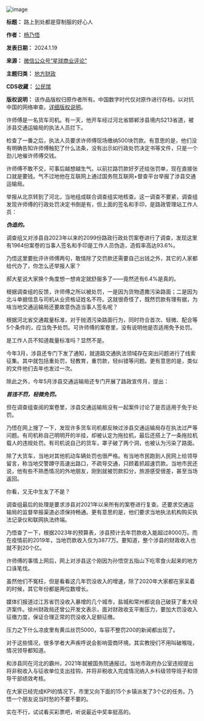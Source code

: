 ![image](https://chinadigitaltimes.net/chinese/files/2024/01/post-704331-65ab006c60423.png)




**标题：** 路上到处都是穿制服的好心人  

**作者：** [杨乃悟](https://chinadigitaltimes.net/space/星球商业评论)  

**发表日期：** 2024.1.19  

**来源：** [微信公众号“星球商业评论”](https://web.archive.org/web/https://mp.weixin.qq.com/s/Q7NHNVgf3R-KO78qd5pPOQ)  

**主题归类：** [地方财政](https://chinadigitaltimes.net/space/地方财政)  

**CDS收藏：** [公民馆](https://chinadigitaltimes.net/space/%E5%85%AC%E6%B0%91%E9%A6%86)  

**版权说明：** 该作品版权归原作者所有。中国数字时代仅对原作进行存档，以对抗中国的网络审查。[详细版权说明](https://chinadigitaltimes.net/chinese/copyright)。


许师傅是一名货车司机。有一天，他开车经过河北省邯郸涉县境内S213省道，被涉县交通运输局的执法人员拦下。


检查了一番之后，执法人员要求许师傅现场缴纳500块罚款。有意思的是，他们没有明确告知许师傅触犯了什么法条，没有出示如行政处罚决定书等文件，只是一个劲儿地催许师傅交钱。


许师傅不敢不交，可事后越想越生气。以前拦路罚款好歹还给张罚单，现在直接张口就是要钱。气不过地他在互联网上通过国务院互联网+督查平台举报了涉县交通运输局。


举报从北京转到了河北，当地组成联合调查组实地核查。这一调查不要紧，调查组发现许师傅的行政处罚决定书倒是有，但上面的签名和手印，是路政管理站工作人员：


***伪造的。*** 


调查组又对涉县自2023年以来的2099份路政行政处罚案卷进行了调查，发现这里有1964份案卷的当事人签名和手印是工作人员伪造，造假率高达93.6%。


乃悟这里要批评许师傅两句，敢情除了交罚款还需要自己出钱之外，其它的人家都给代办了，你怎么还举报人家？


郝大星说大家换个角度想一想肯定就舒服多了——竟然还有6.4%是真的。


根据调查组的反馈，许师傅之所以被处罚，一是因为货物遗撒污染路面；二是因为北斗单据信息与司机从业资格证姓名不符。这就很奇怪了，既然罚款有理有据，为啥当地交通运输局还要故意伪造当事人签名呢？


根据河北省交通裁量标准，对于抛洒污染路面行为，同时符合首次、轻微、配合等5个条件的，应当免予处罚。可许师傅的案卷里，没有说明他是否适用免予处罚。


是工作人员不知道裁量标准吗？显然不是。


今年3月，涉县还专门下发了通知，就道路交通执法领域存在突出问题进行了线索征集。其中就包括重处罚，轻教育，重罚款，轻纠错等问题。更有意思的是，类似的文件他们去年也发过一次。


除此之外，今年5月涉县交通运输局还专门开展了路政宣传月，提出：


***首违不罚，轻微免罚。*** 


但在调查组查阅的案卷里，涉县交通运输局没有一起案件讨论了是否适用于免于处罚。


乃悟在网上搜了一下，发现许多货车司机都反映过涉县交通运输局存在执法过严等问题。有司机称自己明明开的半挂，却被认定为拖拉机，最后还搭上了一条拖拉机载人的违规处罚。有司机说自己的货车，罩子破了两个洞，也被认为污染了路面。


除了大货车，当地对其他机动车辆处罚也很严格。有当地市民跑到人民网上给领导留言，称当地交警蹲守高速出路口，不疏导交通，只顾着抓超速罚款。当地市民还说，他有些不熟悉情况的外地朋友，刚到就被罚款扣分，旅游感受很差，甚至当场返回。


你看，又无中生友了不是？


调查组最后的处理是要求涉县对2021年以来所有的案卷进行复查。还要求交通运输局的监督举报渠道必须保持畅通。更有意思的是，他们要求当地执法机构购买执法记录仪和联网执法终端。


乃悟查了一下，根据2023年的预算表，涉县预计去年罚款收入能超过8000万。而在疫情前的2019年，当地罚款收入仅为3877万。要知道，整个涉县的财政收入也就不到20个亿。


许师傅的事情上网后，网上对涉县这个刚因为孙悟空五指山下吃零食火起来的地方口诛笔伐。


虽然他们不冤枉，但是看看这几年罚没收入的增速，除了2020年大家都在家呆着的时候，其它年份都是两位数增长。


媒体们报道过江苏省罚没收入暴增的几个城市，盐城和常州都说自己破获了重大经济案件。徐州财政局还曾公开发文表示，面对财政收支平衡压力，要加大罚没收入征缴力度，保证合理正常的罚没收入足额征缴。


压力之下什么凉皮里有黄瓜丝罚5000，车容不整罚200的新闻都出现了。


对于这些情况，很多学者大声疾呼说会影响营商环境。其实教授们不用叫破喉咙，情况领导都知道。


和涉县同在河北的霸州，2021年就被国务院通报过。当地市政府办公室违规提出将非税收入与征收单位支出挂钩，并将非税收入完成情况纳入乡科级领导班子和领导干部绩效考核。


在大家已经完成KPI的情况下，市里又向下面的15个乡镇派发了3个亿的任务。乃悟一个朋友说当时愁的不要不要的。


实在不行，试试看买彩票吧，听说最近中奖率挺高的。

